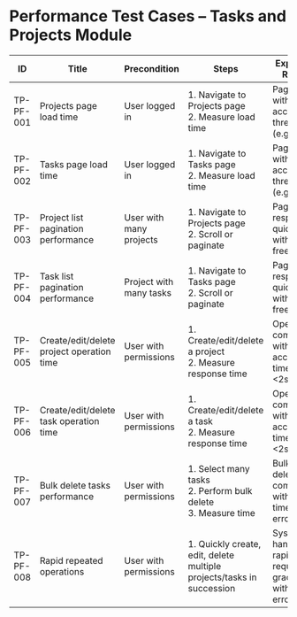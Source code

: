 # Performance Test Cases – Tasks and Projects Module

| ID          | Title                                       | Precondition                        | Steps                                                         | Expected Result                           | Actual Result | Status |
|-------------|---------------------------------------------|-------------------------------------|---------------------------------------------------------------|-------------------------------------------|---------------|--------|
| TP-PF-001   | Projects page load time                     | User logged in                      | 1. Navigate to Projects page <br> 2. Measure load time | Page loads within acceptable threshold (e.g. <2s) |               |        |
| TP-PF-002   | Tasks page load time                        | User logged in                      | 1. Navigate to Tasks page <br> 2. Measure load time | Page loads within acceptable threshold (e.g. <2s) |               |        |
| TP-PF-003   | Project list pagination performance         | User with many projects             | 1. Navigate to Projects page <br> 2. Scroll or paginate | Pagination responds quickly without freezing |               |        |
| TP-PF-004   | Task list pagination performance            | Project with many tasks             | 1. Navigate to Tasks page <br> 2. Scroll or paginate | Pagination responds quickly without freezing |               |        |
| TP-PF-005   | Create/edit/delete project operation time   | User with permissions               | 1. Create/edit/delete a project <br> 2. Measure response time | Operations complete within acceptable time (e.g. <2s) |               |        |
| TP-PF-006   | Create/edit/delete task operation time      | User with permissions               | 1. Create/edit/delete a task <br> 2. Measure response time | Operations complete within acceptable time (e.g. <2s) |               |        |
| TP-PF-007   | Bulk delete tasks performance               | User with permissions               | 1. Select many tasks <br> 2. Perform bulk delete <br> 3. Measure time | Bulk deletion completes without timeout or error |               |        |
| TP-PF-008   | Rapid repeated operations                   | User with permissions               | 1. Quickly create, edit, delete multiple projects/tasks in succession | System handles rapid requests gracefully without errors |               |        |